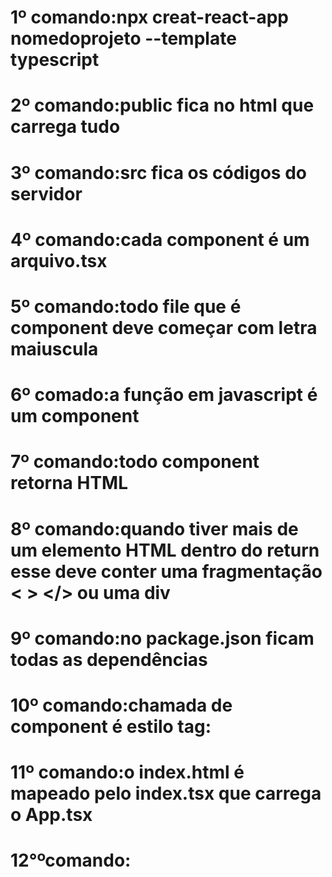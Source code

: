 # 1º comando:npx creat-react-app nomedoprojeto --template typescript
# 2º comando:public fica no html que carrega tudo
# 3º comando:src fica os códigos do servidor
# 4º comando:cada component é um arquivo.tsx
# 5º comando:todo file que é component deve começar com letra maiuscula
# 6º comado:a função em javascript é um component 
# 7º comando:todo component retorna HTML
# 8º comando:quando tiver mais de um elemento HTML dentro do return esse deve conter uma fragmentação < > </> ou uma div
# 9º comando:no package.json ficam todas as dependências
# 10º comando:chamada de component é estilo tag: <Home />
# 11º comando:o index.html é mapeado pelo index.tsx que carrega o App.tsx
# 12°ºcomando: